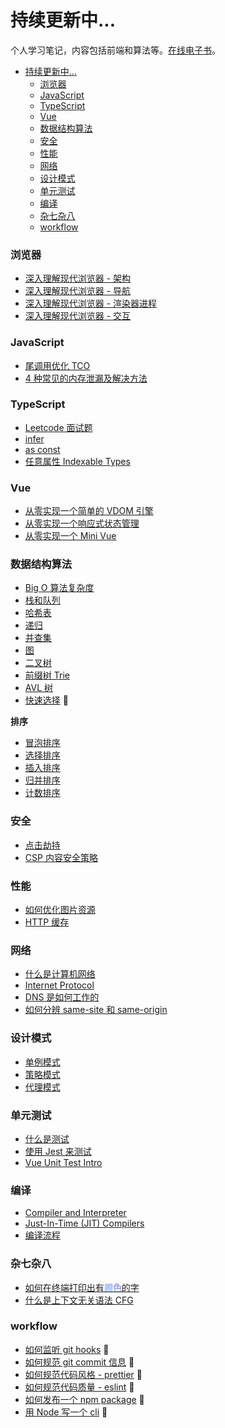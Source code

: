 # 持续更新中...

个人学习笔记，内容包括前端和算法等。[在线电子书](https://suki.gitbook.io/notes/)。

- [持续更新中...](#持续更新中)
    - [浏览器](#浏览器)
    - [JavaScript](#javascript)
    - [TypeScript](#typescript)
    - [Vue](#vue)
    - [数据结构算法](#数据结构算法)
    - [安全](#安全)
    - [性能](#性能)
    - [网络](#网络)
    - [设计模式](#设计模式)
    - [单元测试](#单元测试)
    - [编译](#编译)
    - [杂七杂八](#杂七杂八)
    - [workflow](#workflow)

### 浏览器

-   [深入理解现代浏览器 - 架构](./articles/browser/inside_look_browser_1.md)
-   [深入理解现代浏览器 - 导航](./articles/browser/inside_look_browser_2.md)
-   [深入理解现代浏览器 - 渲染器进程](./articles/browser/inside_look_browser_3.md)
-   [深入理解现代浏览器 - 交互](./articles/browser/inside_look_browser_4.md)

### JavaScript

-   [尾调用优化 TCO](./articles/javascript/tail_call_optimization.md)
-   [4 种常见的内存泄漏及解决方法](./articles/javascript/4_common_memory_leak.md)

### TypeScript

-   [Leetcode 面试题](./articles/typescript/typescript_leetcode_hire.md)
-   [infer](./articles/typescript/typescript_infer.md)
-   [as const](./articles/typescript/typescript_as_const.md)
-   [任意属性 Indexable Types](./articles/typescript/typescript_indexable_types.md)

### Vue

-   [从零实现一个简单的 VDOM 引擎](./articles/vue/virtual_dom.md)
-   [从零实现一个响应式状态管理](./articles/vue/state_reactivity.md)
-   [从零实现一个 Mini Vue](./articles/vue/mini-vue.md)

### 数据结构算法

-   [Big O 算法复杂度](./articles/dsa/big_O_complexity.md)
-   [栈和队列](./articles/dsa/dsa_stack_and_queue.md)
-   [哈希表](./articles/dsa/dsa_hashtable.md)
-   [递归](./articles/dsa/dsa_recursion.md)
-   [并查集](./articles/dsa/dsa_union_find.md)
-   [图](./articles/dsa/dsa_graph.md)
-   [二叉树](./articles/dsa/dsa_binary_tree.md)
-   [前缀树 Trie](./articles/dsa/dsa_trie.md)
-   [AVL 树](./articles/dsa/dsa_avl_tree.md)
-   [快速选择](./articles/dsa/quick_select.md) 🍨

**排序**

-   [冒泡排序](./articles/sorting/bubble_sort.md)
-   [选择排序](./articles/sorting/selection_sort.md)
-   [插入排序](./articles/sorting/insertion_sort.md)
-   [归并排序](./articles/sorting/merge_sort.md)
-   [计数排序](./articles/sorting/counting_sort.md)

### 安全

-   [点击劫持](./articles/security/clickjacking.md)
-   [CSP 内容安全策略](./articles/security/what_is_CSP.md)

### 性能

-   [如何优化图片资源](./articles/performance/optimize_images.md)
-   [HTTP 缓存](./articles/performance/caching.md)

### 网络

-   [什么是计算机网络](./articles/network/basis_of_computer_network.md)
-   [Internet Protocol](./articles/network/internet_protocol.md)
-   [DNS 是如何工作的](./articles/network/how_dns_works.md)
-   [如何分辨 same-site 和 same-origin](./articles/network/same_site_&_same_origin.md)

### 设计模式

-   [单例模式](./articles/design-pattern/design_pattern_singleton.md)
-   [策略模式](./articles/design-pattern/design_pattern_strategy.md)
-   [代理模式](./articles/design-pattern/design_pattern_proxy.md)

### 单元测试

-   [什么是测试](./articles/unit-test/notes_for_testing_vuejs_applications_1.md)
-   [使用 Jest 来测试](./articles/unit-test/notes_for_testing_vuejs_applications_2.md)
-   [Vue Unit Test Intro](./articles/unit-test/intro_to_vue_unit_test.md)

### 编译

-   [Compiler and Interpreter](./articles/compile/compiler_and_interpreter.md)
-   [Just-In-Time (JIT) Compilers](./articles/compile/just_in_time_compiler.md)
-   [编译流程](./articles/compile/compilation_in_general.md)

### 杂七杂八

-   [如何在终端打印出有<b style="background: -webkit-linear-gradient(45deg, #99d4ff, #9384f6);-webkit-background-clip: text;-webkit-text-fill-color: transparent;">颜色</b>的字](./articles/others/print-colored-text-in-terminal.md)
-   [什么是上下文无关语法 CFG](./articles/others/context_free_grammar.md)

### workflow

-   [如何监听 git hooks](./articles/workflow/git-hooks.md) 🍧
-   [如何规范 git commit 信息](./articles/workflow/commitlint.md) 🍰
-   [如何规范代码风格 - prettier](./articles/workflow/prettier.md) 🍨
-   [如何规范代码质量 - eslint](./articles/workflow/eslint.md) 🍭
-   [如何发布一个 npm package](./articles/workflow/npm-publish.md) 🚀
-   [用 Node 写一个 cli](./articles/workflow/build-a-node-cli.md) 🍹

